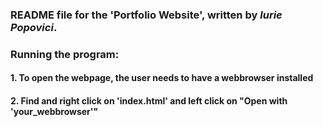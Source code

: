 ### README file for the 'Portfolio Website', written by *Iurie Popovici*.
### Running the program:
#### 1. To open the webpage, the user needs to have a webbrowser installed
#### 2. Find and right click on 'index.html' and left click on "Open with 'your_webbrowser'"
